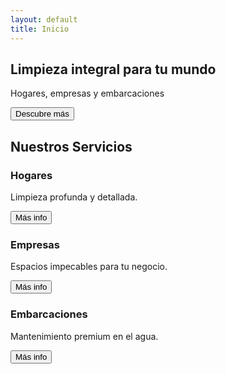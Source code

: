 ```yaml
---
layout: default
title: Inicio
---
```

<section class="hero">
  <h1>Limpieza integral para tu mundo</h1>
  <p>Hogares, empresas y embarcaciones</p>
  <button>Descubre más</button>
</section>
<section class="services">
  <h2>Nuestros Servicios</h2>
  <div class="service-grid">
    <div class="service-card">
      <i class="fas fa-home"></i>
      <h3>Hogares</h3>
      <p>Limpieza profunda y detallada.</p>
      <button>Más info</button>
    </div>
    <div class="service-card">
      <i class="fas fa-building"></i>
      <h3>Empresas</h3>
      <p>Espacios impecables para tu negocio.</p>
      <button>Más info</button>
    </div>
    <div class="service-card">
      <i class="fas fa-ship"></i>
      <h3>Embarcaciones</h3>
      <p>Mantenimiento premium en el agua.</p>
      <button>Más info</button>
    </div>
  </div>
</section>